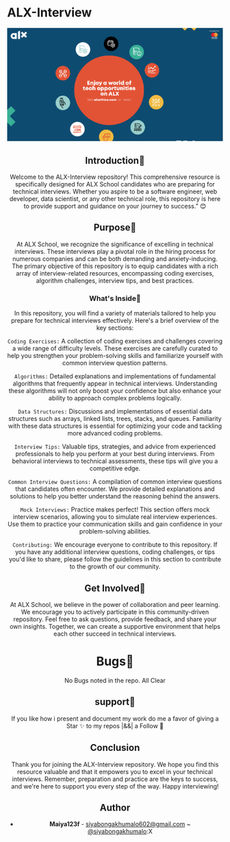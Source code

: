 # ALX-Interview 
</hr>

![GitHub Logo](./images/interview.png)
<div align="center">
  
## Introduction:memo:
Welcome to the ALX-Interview repository! This comprehensive resource is specifically designed for ALX School candidates who are preparing for technical interviews. Whether you aspire to be a software engineer, web developer, data scientist, or any other technical role, this repository is here to provide support and guidance on your journey to success.” 😊

## Purpose:green_heart:
At ALX School, we recognize the significance of excelling in technical interviews. These interviews play a pivotal role in the hiring process for numerous companies and can be both demanding and anxiety-inducing. The primary objective of this repository is to equip candidates with a rich array of interview-related resources, encompassing coding exercises, algorithm challenges, interview tips, and best practices.

### What's Inside:pushpin:
In this repository, you will find a variety of materials tailored to help you prepare for technical interviews effectively. Here's a brief overview of the key sections:

`Coding Exercises:` A collection of coding exercises and challenges covering a wide range of difficulty levels. These exercises are carefully curated to help you strengthen your problem-solving skills and familiarize yourself with common interview question patterns.

`Algorithms:` Detailed explanations and implementations of fundamental algorithms that frequently appear in technical interviews. Understanding these algorithms will not only boost your confidence but also enhance your ability to approach complex problems logically.

`Data Structures:` Discussions and implementations of essential data structures such as arrays, linked lists, trees, stacks, and queues. Familiarity with these data structures is essential for optimizing your code and tackling more advanced coding problems.

`Interview Tips:` Valuable tips, strategies, and advice from experienced professionals to help you perform at your best during interviews. From behavioral interviews to technical assessments, these tips will give you a competitive edge.

`Common Interview Questions:` A compilation of common interview questions that candidates often encounter. We provide detailed explanations and solutions to help you better understand the reasoning behind the answers.

`Mock Interviews:` Practice makes perfect! This section offers mock interview scenarios, allowing you to simulate real interview experiences. Use them to practice your communication skills and gain confidence in your problem-solving abilities.

`Contributing:` We encourage everyone to contribute to this repository. If you have any additional interview questions, coding challenges, or tips you'd like to share, please follow the guidelines in this section to contribute to the growth of our community.

## Get Involved:busts_in_silhouette:
At ALX School, we believe in the power of collaboration and peer learning. We encourage you to actively participate in this community-driven repository. Feel free to ask questions, provide feedback, and share your own insights. Together, we can create a supportive environment that helps each other succeed in technical interviews.

# Bugs:bug:
No Bugs noted in the repo. All Clear

## support🎉
If you like how i present and document my work do me a favor of giving a Star ✨ to my repos |&&| a Follow 👥

## Conclusion
Thank you for joining the ALX-Interview repository. We hope you find this resource valuable and that it empowers you to excel in your technical interviews. Remember, preparation and practice are the keys to success, and we're here to support you every step of the way. Happy interviewing!


## Author
- **Maiya123f** - [siyabongakhumalo602@gmail.com](https://github.com/Masiya123f) ~ [@siyabongakhumalo](https://x.com/Siyabon92372611?t=9O4oE9Fzp5NNZ7WY-_Cnxw&s=09):X

